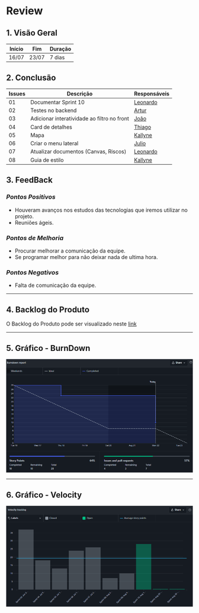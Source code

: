 # Review

## 1. Visão Geral
<!-- data de inicio da sprint
     data de finalização da sprint
     duraração da sprint
 -->
Início | Fim | Duração
------ | --- | -------
16/07 | 23/07 | 7 dias

## 2. Conclusão
<!-- adicionar a issue, sua descrição, o responsavel e se a issue foi terminada ou não -->
Issues | Descrição | Responsáveis
------ | --------- | -----------
01 | Documentar Sprint 10 |  [Leonardo](https://github.com/Leonardo0o0)
02 | Testes no backend | [Artur](https://github.com/artur-seppa)
03 | Adicionar interatividade ao filtro no front | [João](https://github.com/JoaoSchmitz) 
04 | Card de detalhes | [Thiago](https://github.com/Thiago-Cerq)
05 | Mapa  | [Kallyne](https://github.com/kazpmcd/)
06 | Criar o menu lateral  | [Julio](https://github.com/Julio-eng)
07 | Atualizar documentos (Canvas, Riscos) | [Leonardo](https://github.com/Leonardo0o0)
08 | Guia de estilo  | [Kallyne](https://github.com/kazpmcd/)
## 3. FeedBack
<!--
Pontos positivos e negativos da Sprint
-->
### _Pontos Positivos_

* Houveram avanços nos estudos das tecnologias que iremos utilizar no projeto.
* Reuniões ágeis.


### _Pontos de Melhoria_

* Procurar melhorar a comunicação da equipe.
* Se programar melhor para não deixar nada de ultima hora.

### _Pontos Negativos_
* Falta de comunicação da equipe.

---------

## 4. Backlog do Produto
O Backlog do Produto pode ser visualizado neste [link](https://github.com/fga-eps-mds/2022-1-PokeRanking/blob/main/docs/Documenta%C3%A7%C3%A3o/product-backlog.md)

---------

## 5. Gráfico - BurnDown
![BurnDown](Imagens/BurndownReport.png)

---------

## 6. Gráfico - Velocity
![Velocity](Imagens/VelocityReport.png)